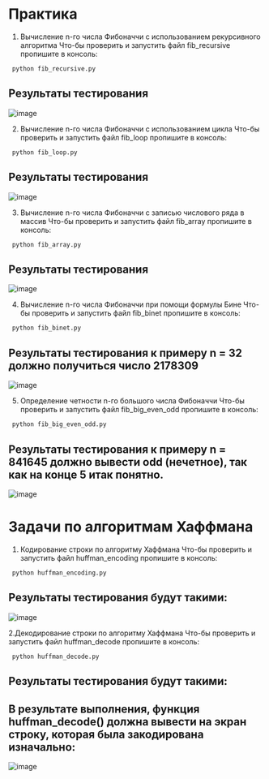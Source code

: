 # Практика 
1. Вычисление n-го числа Фибоначчи с использованием рекурсивного алгоритма
Что-бы проверить и запустить файл fib_recursive пропишите в консоль:
```Mysql
 python fib_recursive.py
```
## Результаты тестирования 
![image](https://github.com/user-attachments/assets/64f1e108-cbb2-4c7d-8c9e-967564d118a6)


2. Вычисление n-го числа Фибоначчи с использованием цикла
Что-бы проверить и запустить файл fib_loop пропишите в консоль:
```Mysql
 python fib_loop.py
```
## Результаты тестирования 
![image](https://github.com/user-attachments/assets/e3a9b12b-858a-41cb-a60b-64baa34ff255)

3. Вычисление n-го числа Фибоначчи с записью числового ряда в массив
Что-бы проверить и запустить файл fib_array пропишите в консоль:
```Mysql
 python fib_array.py
```
## Результаты тестирования 
![image](https://github.com/user-attachments/assets/bea32740-8b31-427b-ae88-2272e8a29675)

4. Вычисление n-го числа Фибоначчи при помощи формулы Бине
Что-бы проверить и запустить файл fib_binet пропишите в консоль:
```Mysql
 python fib_binet.py
```
## Результаты тестирования к примеру n = 32 должно получиться число 2178309
![image](https://github.com/user-attachments/assets/77776f2a-4986-46b2-afee-e616e6f083fd)

5. Определение четности n-го большого числа Фибоначчи
Что-бы проверить и запустить файл fib_big_even_odd пропишите в консоль:
```Mysql
 python fib_big_even_odd.py
```
## Результаты тестирования к примеру n = 841645 должно вывести odd (нечетное), так как на конце 5 итак понятно.
![image](https://github.com/user-attachments/assets/8461b42f-1cd9-424d-903e-6bee10b54ef6)

# Задачи по алгоритмам Хаффмана
1. Кодирование строки по алгоритму Хаффмана
Что-бы проверить и запустить файл huffman_encoding пропишите в консоль:
```Mysql
 python huffman_encoding.py
```
## Результаты тестирования будут такими:
![image](https://github.com/user-attachments/assets/9a17c725-f1e1-483e-86b8-08c9735f899e)

2.Декодирование строки по алгоритму Хаффмана
Что-бы проверить и запустить файл huffman_decode пропишите в консоль:
```Mysql
 python huffman_decode.py
```
## Результаты тестирования будут такими:
## В результате выполнения, функция huffman_decode() должна вывести на экран строку, которая была закодирована изначально:
![image](https://github.com/user-attachments/assets/b27b0918-3582-40c0-aeea-0b676ca1173a)















